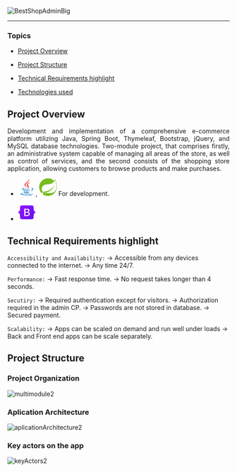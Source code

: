 ![BestShopAdminBig](https://github.com/pedrocarvalhoit/bestshop-eCommerce/assets/100386092/03d3f676-4f28-4294-853b-75587c8fed49) 

<hr>

### Topics

- [Project Overview](#project-overview)

- [Project Structure](#project-structure)

- [Technical Requirements highlight](#technical-requirements-highlight)

- [Technologies used](#technologies-used)

## Project Overview

<p align="justify">
Development and implementation of a comprehensive e-commerce platform utilizing Java, Spring Boot, Thymeleaf, Bootstrap, jQuery, and MySQL database technologies. Two-module project, that comprises firstly, an administrative system capable of managing all areas of the store, as well as control of services, and the second consists of the shopping store application, allowing customers to browse products and make purchases.

- <img src="https://raw.githubusercontent.com/devicons/devicon/master/icons/java/java-original.svg" alt="java" width="40" height="40"/>, <img src="https://raw.githubusercontent.com/devicons/devicon/master/icons/spring/spring-original.svg" alt="java" width="40" height="40"/> For development.

- <img src="https://raw.githubusercontent.com/devicons/devicon/master/icons/bootstrap/bootstrap-original.svg" alt="java" width="40" height="40"/>
</p>

## Technical Requirements highlight

`Accessibility and Availability:` 
	-> Accessible from any devices connected to the internet.
	-> Any time 24/7.

`Performance:` 
	-> Fast response time.
	-> No request takes longer than 4 seconds.

`Secutiry:` 
	-> Required authentication except for visitors.
	-> Authorization required in the admin CP.
	-> Passwords are not stored in database.
	-> Secured payment.

`Scalability:` 
	-> Apps can be scaled on demand and run well under loads
	-> Back and Front end apps can be scale separately.

## Project Structure

### Project Organization 
![multimodule2](https://github.com/pedrocarvalhoit/bestshop-eCommerce/assets/100386092/4cef9c43-c68d-4286-8c1f-eb95c43df575)

### Aplication Architecture
![aplicationArchitecture2](https://github.com/pedrocarvalhoit/bestshop-eCommerce/assets/100386092/ff207ac3-480d-40a4-a1ee-e3407c01f4aa)

### Key actors on the app
![keyActors2](https://github.com/pedrocarvalhoit/bestshop-eCommerce/assets/100386092/2e8ce1fc-a7ec-4be6-9577-55112e9f18b0)


